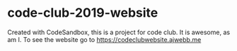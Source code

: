 # code-club-2019-website
Created with CodeSandbox, this is a project for code club. It is awesome, as am I.
To see the website go to https://codeclubwebsite.ajwebb.me
